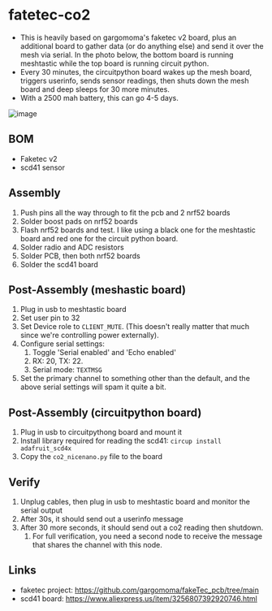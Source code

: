 # fatetec-co2
* This is heavily based on gargomoma's faketec v2 board, plus an additional board to gather data (or do anything else) and send it over the mesh via serial. In the photo below, the bottom board is running meshtastic while the top board is running circuit python.
* Every 30 minutes, the circuitpython board wakes up the mesh board, triggers userinfo, sends sensor readings, then shuts down the mesh board and deep sleeps for 30 more minutes.
* With a 2500 mah battery, this can go 4-5 days.

![image](https://github.com/user-attachments/assets/278707ab-374d-4448-8f25-4301c8a08ccd)


## BOM
* Faketec v2
* scd41 sensor

## Assembly
1. Push pins all the way through to fit the pcb and 2 nrf52 boards
1. Solder boost pads on nrf52 boards
1. Flash nrf52 boards and test. I like using a black one for the meshtastic board and red one for the circuit python board.
1. Solder radio and ADC resistors
1. Solder PCB, then both nrf52 boards
1. Solder the scd41 board

## Post-Assembly (meshastic board)
1. Plug in usb to meshtastic board
1. Set user pin to 32
1. Set Device role to `CLIENT_MUTE`. (This doesn't really matter that much since we're controlling power externally).
1. Configure serial settings:
    1. Toggle 'Serial enabled' and 'Echo enabled'
    1. RX: 20, TX: 22.
    1. Serial mode: `TEXTMSG`
1. Set the primary channel to something other than the default, and the above serial settings will spam it quite a bit.

## Post-Assembly (circuitpython board)
1. Plug in usb to circuitpythong board and mount it
1. Install library required for reading the scd41: `circup install adafruit_scd4x`
1. Copy the `co2_nicenano.py` file to the board

## Verify
1. Unplug cables, then plug in usb to meshtastic board and monitor the serial output
1. After 30s, it should send out a userinfo message
1. After 30 more seconds, it should send out a co2 reading then shutdown.
    1. For full verification, you need a second node to receive the message that shares the channel with this node.

## Links
* faketec project: https://github.com/gargomoma/fakeTec_pcb/tree/main
* scd41 board: https://www.aliexpress.us/item/3256807392920746.html
